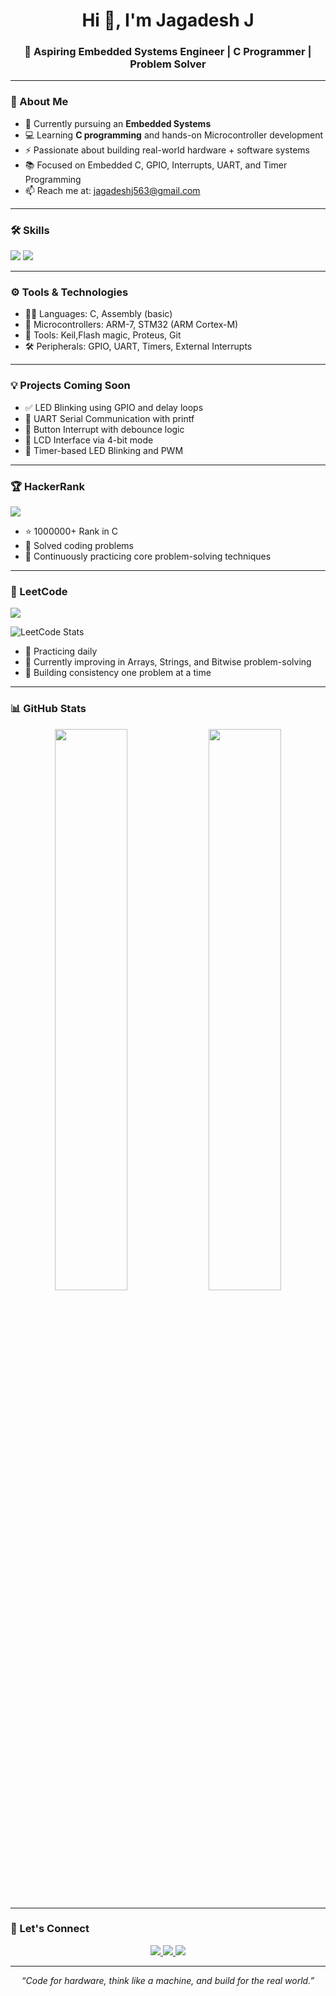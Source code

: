 <!-- Banner Image -->
<p align="center">
<h1 align="center">Hi 👋, I'm Jagadesh J</h1>
<h3 align="center">🎯 Aspiring Embedded Systems Engineer | C Programmer | Problem Solver</h3>

---

### 🧠 About Me

- 🔭 Currently pursuing an **Embedded Systems**
- 💻 Learning **C programming** and hands-on Microcontroller development
- ⚡ Passionate about building real-world hardware + software systems
- 📚 Focused on Embedded C, GPIO, Interrupts, UART, and Timer Programming
- 📫 Reach me at: [jagadeshj563@gmail.com](mailto:jagadeshj563@gmail.com)

---

### 🛠️ Skills

<p align="left">
  <img src="https://img.shields.io/badge/C%20Language-00599C?style=for-the-badge&logo=c&logoColor=white" />
  <img src="https://img.shields.io/badge/Embedded%20Systems-blue?style=for-the-badge" />
</p>

---

### ⚙️ Tools & Technologies

- 👨‍💻 Languages: C, Assembly (basic)
- 🔌 Microcontrollers: ARM-7, STM32 (ARM Cortex-M)
- 🔧 Tools: Keil,Flash magic, Proteus, Git
- 🛠️ Peripherals: GPIO, UART, Timers, External Interrupts

---

### 💡 Projects Coming Soon

- ✅ LED Blinking using GPIO and delay loops
- 🔄 UART Serial Communication with printf
- 🔄 Button Interrupt with debounce logic
- 🔄 LCD Interface via 4-bit mode
- 🔄 Timer-based LED Blinking and PWM

---

### 🏆 HackerRank

<p align="left">
  <a href="https://www.hackerrank.com/jagadeshj563" target="_blank">
    <img src="https://img.shields.io/badge/HackerRank-2EC866?style=for-the-badge&logo=HackerRank&logoColor=white" />
  </a>
</p>

- ⭐ 1000000+ Rank in C
- 🧠 Solved coding problems
- 🔁 Continuously practicing core problem-solving techniques

---

### 📘 LeetCode

<p align="left">
  <a href="https://leetcode.com/17-Jagadesh/" target="_blank">
    <img src="https://img.shields.io/badge/LeetCode-FFA116?style=for-the-badge&logo=LeetCode&logoColor=black" />
  </a>
</p>

<p align="left">
  <img src="https://leetcard.jacoblin.cool/17-Jagadesh" alt="LeetCode Stats" />
</p>

- 🧠 Practicing daily
- 📘 Currently improving in Arrays, Strings, and Bitwise problem-solving
- 🏁 Building consistency one problem at a time

---

### 📊 GitHub Stats

<p align="center">
  <img src="https://github-readme-stats.vercel.app/api?username=Jagadesh017-J&show_icons=true&theme=radical" width="48%" />
  <img src="https://github-readme-streak-stats.herokuapp.com/?user=Jagadesh017-J&theme=radical" width="48%" />
</p>

---

### 🔗 Let's Connect

<p align="center">
  <a href="https://www.linkedin.com/in/jagadesh-j-a6a049315/" target="_blank">
    <img src="https://img.shields.io/badge/LinkedIn-0A66C2?style=for-the-badge&logo=linkedin&logoColor=white" />
  </a>
  <a href="https://www.hackerrank.com/jagadeshj563" target="_blank">
    <img src="https://img.shields.io/badge/HackerRank-2EC866?style=for-the-badge&logo=HackerRank&logoColor=white" />
  </a>
  <a href="https://leetcode.com/17-Jagadesh/" target="_blank">
    <img src="https://img.shields.io/badge/LeetCode-FFA116?style=for-the-badge&logo=LeetCode&logoColor=black" />
  </a>
</p>

---

<p align="center"><i>“Code for hardware, think like a machine, and build for the real world.”</i></p>
